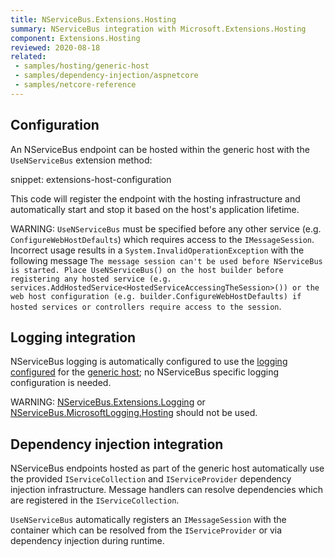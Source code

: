 ```yaml
---
title: NServiceBus.Extensions.Hosting
summary: NServiceBus integration with Microsoft.Extensions.Hosting
component: Extensions.Hosting
reviewed: 2020-08-18
related:
 - samples/hosting/generic-host
 - samples/dependency-injection/aspnetcore
 - samples/netcore-reference
---
```


## Configuration

An NServiceBus endpoint can be hosted within the generic host with the `UseNServiceBus` extension method:

snippet: extensions-host-configuration

This code will register the endpoint with the hosting infrastructure and automatically start and stop it based on the host's application lifetime.

WARNING: `UseNServiceBus` must be specified before any other service (e.g. `ConfigureWebHostDefaults`) which requires access to the `IMessageSession`. Incorrect usage results in a `System.InvalidOperationException` with the following message `The message session can't be used before NServiceBus is started. Place UseNServiceBus() on the host builder before registering any hosted service (e.g. services.AddHostedService<HostedServiceAccessingTheSession>()) or the web host configuration (e.g. builder.ConfigureWebHostDefaults) if hosted services or controllers require access to the session`.

## Logging integration

NServiceBus logging is automatically configured to use the [logging configured](https://docs.microsoft.com/en-us/aspnet/core/fundamentals/logging) for the [generic host](https://docs.microsoft.com/en-us/aspnet/core/fundamentals/host/generic-host); no NServiceBus specific logging configuration is needed.

WARNING: [NServiceBus.Extensions.Logging](/nservicebus/logging/extensions-logging.md) or [NServiceBus.MicrosoftLogging.Hosting](https://www.nuget.org/packages/NServiceBus.MicrosoftLogging.Hosting) should not be used.

## Dependency injection integration

NServiceBus endpoints hosted as part of the generic host automatically use the provided `IServiceCollection` and `IServiceProvider` dependency injection infrastructure. Message handlers can resolve dependencies which are registered in the `IServiceCollection`.

`UseNServiceBus` automatically registers an `IMessageSession` with the container which can be resolved from the `IServiceProvider` or via dependency injection during runtime.
